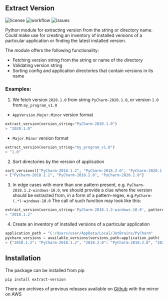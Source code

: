 ## Extract Version

![license](https://img.shields.io/github/license/yuchdev/ExtractVersion)
![workflow](https://github.com/yuchdev/ExtractVersion/actions/workflows/python-app.yml/badge.svg)
![issues](https://img.shields.io/github/issues/yuchdev/ExtractVersion)

Python module for extracting version from the string or directory name.
Could make use for creating an inventory of installed versions of a particular application 
or finding the latest installed version.

The module offers the following functionality:
* Fetching version string from the string or name of the directory
* Validating version string
* Sorting config and application directories that contain versions in its name

### Examples:

1. We fetch version `2020.1.0` from string `PyCharm-2020.1.0`, or version `1.0` from `my_program_v1.0`

* `AppVersion.Major.Minor` version format

```python
extract_version(version_string="PyCharm-2020.1.0")
> "2020.1.0"
```
* `Major.Minor` version format

```python
extract_version(version_string="my_program_v1.0")
> "1.0"
```

2. Sort directories by the version of application

```python
sort_versions(["PyCharm-2018.1.2", "PyCharm-2018.2.0", "PyCharm-2020.1.0"])
> ["PyCharm-2018.1.2", "PyCharm-2018.2.0", "PyCharm-2020.1.0"]
```

3. In edge cases with more than one pattern present, e.g. `PyCharm-2018.1.2-windows-10.0`, 
we should provide a clue where the version should be extracted from, 
in a form of a pattern-regex, e.g.`PyCharm-(.*)-windows-10.0`
The call of such function may look like this:

```python
extract_version(version_string='PyCharm-2018.1.2-windows-10.0', pattern='PyCharm-(.*)-windows-10.0')
> "2018.1.2"
```

4. Create an inventory of installed versions of a particular application
```python
application_path = "C:/Users/user/AppData/Local/JetBrains/PyCharm"
pycharm_versions = available_versions(versions_path=application_path)
> {"2018.1.2": "PyCharm-2018.1.2", "2018.2.0": "PyCharm-2018.2.0", "2020.1.0": "PyCharm-2020.1.0"}
```

## Installation

The package can be installed from pip
```
pip install extract-version
```

There are archives of previous releases available on [Github](https://github.com/yuchdev/ExtractVersion/releases) with the mirror on AWS